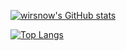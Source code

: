[![wirsnow's GitHub stats](https://github-readme-stats.vercel.app/api?username=wirsnow&theme=tokyonight&show_icons=true)](https://github.com/wirsnow)  

[![Top Langs](https://github-readme-stats.vercel.app/api/top-langs/?username=wirsnow&layout=compact&theme=tokyonight)](https://github.com/wirsnow?tab=repositories)
